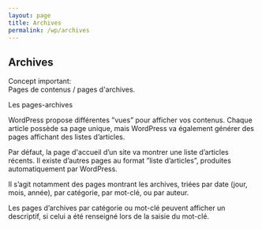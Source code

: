 ```yaml
---
layout: page
title: Archives
permalink: /wp/archives
---
```


Archives
---

Concept important:    
Pages de contenus / pages d'archives.

Les pages-archives

WordPress propose différentes ”vues” pour afficher vos contenus. Chaque article possède sa page unique, mais WordPress va également générer des pages affichant des listes d’articles.

Par défaut, la page d'accueil d’un site va montrer une liste d’articles récents. Il existe d’autres pages au format ”liste d’articles”, produites automatiquement par WordPress.

Il s’agit notamment des pages montrant les archives, triées par date (jour, mois, année), par catégorie, par mot-clé, ou par auteur. 

Les pages d’archives par catégorie ou mot-clé peuvent afficher un descriptif, si celui a été renseigné lors de la saisie du mot-clé.